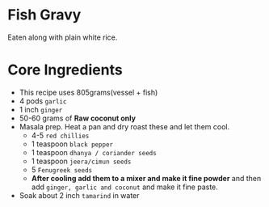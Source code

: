 # Fish Gravy
Eaten along with plain white rice.

# Core Ingredients
 - This recipe uses 805grams(vessel + fish)
 - 4 pods `garlic`
 - 1 inch `ginger`
 - 50-60 grams of **Raw coconut only**
 - Masala prep. Heat a pan and dry roast these and let them cool.
   - 4-5 `red chillies`
   - 1 teaspoon `black pepper`
   - 1 teaspoon `dhanya / coriander seeds`
   - 1 teaspoon `jeera/cimun seeds`
   - 5 `Fenugreek seeds` 
   - **After cooling add them to a mixer and make it fine powder** and then add `ginger, garlic and coconut` and make it fine paste.
 - Soak about 2 inch `tamarind` in water


